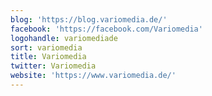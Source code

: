 ```yaml
---
blog: 'https://blog.variomedia.de/'
facebook: 'https://facebook.com/Variomedia'
logohandle: variomediade
sort: variomedia
title: Variomedia
twitter: Variomedia
website: 'https://www.variomedia.de/'
---
```


